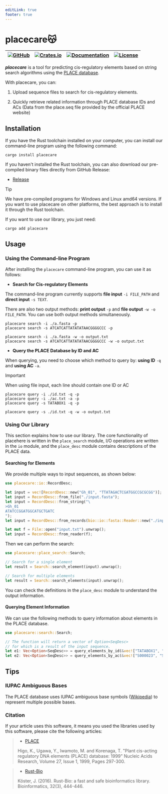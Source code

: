 ```yaml
---
editLink: true
footer: true
---
```


# placecare😽
| [![GitHub](https://img.shields.io/badge/github-bio--here%2Fplacecare-blue.svg)](https://github.com/bio-here/placecare) | [![Crates.io](https://img.shields.io/crates/v/placecare.svg)](https://crates.io/crates/placecare) | [![Documentation](https://docs.rs/placecare/badge.svg)](https://docs.rs/placecare) | [![License](https://img.shields.io/crates/l/MIT.svg)]() |
| --- | --- | --- | --- |

***placecare*** is a tool for predicting cis-regulatory elements based on string search algorithms using the [PLACE database](https://www.dna.affrc.go.jp/PLACE/?action=newplace).

With placecare, you can:

1. Upload sequence files to search for cis-regulatory elements.

2. Quickly retrieve related information through PLACE database IDs and ACs
(Data from the place.seq file provided by the official PLACE website)


## Installation

If you have the Rust toolchain installed on your computer, you can install our command-line program using the following command:

```shell
cargo install placecare
```

If you haven't installed the Rust toolchain, you can also download our pre-compiled binary files directly from GitHub Release:
- [Release](https://github.com/bio-here/placecare/release)

> [!Tip]
> We have pre-compiled programs for Windows and Linux amd64 versions. If you want to use placecare on other platforms,
> the best approach is to install it through the Rust toolchain.


If you want to use our library, you just need:
```shell
cargo add placecare
```

## Usage

### Using the Command-line Program

After installing the `placecare` command-line program, you can use it as follows:

- **Search for Cis-regulatory Elements**

The command-line program currently supports **file input** `-i FILE_PATH` and **direct input** `-s TEXT`.

There are also two output methods: **print output** `-p` and **file output** `-w -o FILE_PATH`. You can use both output methods simultaneously.
```shell
placecare search -i ./a.fasta -p
placecare search -s ATCATCATTATATATAACGGGGCCC -p

placecare search -i ./a.fasta -w -o output.txt
placecare search -s ATCATCATTATATATAACGGGGCCC -w -o output.txt
```

- **Query the PLACE Database by ID and AC**

When querying, you need to choose which method to query by: **using ID** `-q` and **using AC** `-a`.

> [!Important]
> When using file input, each line should contain one ID or AC
```shell
placecare query -i ./id.txt -q -p
placecare query -i ./ac.txt -a -p
placecare query -s TATABOX1 -q -p

placecare query -s ./id.txt -q -w -o output.txt
```


### Using Our Library

This section explains how to use our library.
The core functionality of placehere is written in the `place_search` module, I/O operations are written in the `io` module,
and the `place_desc` module contains descriptions of the PLACE data.

#### Searching for Elements

We provide multiple ways to input sequences, as shown below:
```rust
use placecare::io::RecordDesc;

let input = vec![RecordDesc::new("Gh_01", "TTATAGACTCGATGGCCGCGCGG")];
let input = RecordDesc::from_file("./input.fasta");
let input = RecordDesc::from_string("\
>Gh_01
ATATCCGGATGGCATGCTGATC
");
let input = RecordDesc::from_records(bio::io::fasta::Reader::new("./input.fasta"));

let mut f = File::open("input.txt").unwrap();
let input = RecordDesc::from_reader(f);
```

Then we can perform the search:
```rust
use placecare::place_search::Search;

// Search for a single element
let result = Search::search_element(input).unwrap();

// Search for multiple elements
let result = Search::search_elements(input).unwrap();
```

You can check the definitions in the `place_desc` module to understand the output information.

#### Querying Element Information

We can use the following methods to query information about elements in the PLACE database.
```rust
use placecare::search::Search;

// The function will return a vector of Option<SeqDesc>
// for which is a result of the input sequence.
let e1: Vec<Option<SeqDesc>> = query_elements_by_id(&vec!["TATABOX1", "TATABOX2"]);
let e2: Vec<Option<SeqDesc>> = query_elements_by_ac(&vec!["S000023", "S000260"]);
```

## Tips

### IUPAC Ambiguous Bases
The PLACE database uses IUPAC ambiguous base symbols ([Wikipedia](https://en.wikipedia.org/wiki/Nucleic_acid_notation)) to represent multiple possible bases.

### Citation
If your article uses this software, it means you used the libraries used by this software, please cite the following articles:

> - [PLACE](https://academic.oup.com/nar/article/27/1/297/1238435?login=false)
>
> Higo, K., Ugawa, Y., Iwamoto, M. and Korenaga, T. "Plant cis-acting regulatory DNA elements (PLACE) database: 1999" Nucleic Acids Research, Volume 27, Issue 1, 1999, Pages 297-300.

> - [Rust-Bio](https://academic.oup.com/bioinformatics/article/32/3/444/1743419?login=false)
>
> Köster, J. (2016). Rust-Bio: a fast and safe bioinformatics library. Bioinformatics, 32(3), 444-446.